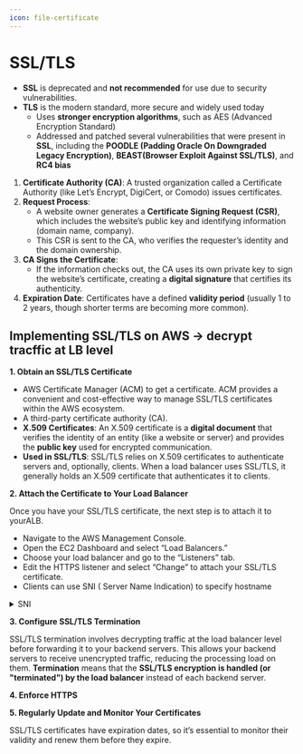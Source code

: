 ```yaml
---
icon: file-certificate
---
```


# SSL/TLS

* **SSL** is deprecated and **not recommended** for use due to security vulnerabilities.
* **TLS** is the modern standard, more secure and widely used today
  * Uses **stronger encryption algorithms**, such as AES (Advanced Encryption Standard)
  * Addressed and patched several vulnerabilities that were present in **SSL**, including the **POODLE (**Padding Oracle On Downgraded Legacy Encryption**)**, **BEAST(**Browser Exploit Against SSL/TLS**)**, and **RC4 bias**

1. **Certificate Authority (CA)**: A trusted organization called a Certificate Authority (like Let’s Encrypt, DigiCert, or Comodo) issues certificates.
2. **Request Process**:
   * A website owner generates a **Certificate Signing Request (CSR)**, which includes the website’s public key and identifying information (domain name, company).
   * This CSR is sent to the CA, who verifies the requester’s identity and the domain ownership.
3. **CA Signs the Certificate**:
   * If the information checks out, the CA uses its own private key to sign the website’s certificate, creating a **digital signature** that certifies its authenticity.
4. **Expiration Date**: Certificates have a defined **validity period** (usually 1 to 2 years, though shorter terms are becoming more common).

## Implementing SSL/TLS on AWS -> decrypt tracffic at LB level <a href="#fd12" id="fd12"></a>



**1. Obtain an SSL/TLS Certificate**

* AWS Certificate Manager (ACM) to get a certificate. ACM provides a convenient and cost-effective way to manage SSL/TLS certificates within the AWS ecosystem.
* A third-party certificate authority (CA).&#x20;
* **X.509 Certificates**: An X.509 certificate is a **digital document** that verifies the identity of an entity (like a website or server) and provides the **public key** used for encrypted communication.
* **Used in SSL/TLS**: SSL/TLS relies on X.509 certificates to authenticate servers and, optionally, clients. When a load balancer uses SSL/TLS, it generally holds an X.509 certificate that authenticates it to clients.

**2. Attach the Certificate to Your Load Balancer**

Once you have your SSL/TLS certificate, the next step is to attach it to yourALB.&#x20;

* Navigate to the AWS Management Console.
* Open the EC2 Dashboard and select “Load Balancers.”
* Choose your load balancer and go to the “Listeners” tab.
* Edit the HTTPS listener and select “Change” to attach your SSL/TLS certificate.
* Clients can use SNI ( Server Name Indication) to specify hostname

<details>

<summary>SNI</summary>

**Server Name Indication (SNI)** is an extension of the **TLS/SSL protocol** that allows a client (like a web browser) to indicate which hostname it’s trying to connect to at the beginning of the **SSL/TLS handshake**. This is crucial when a single server (or load balancer) hosts multiple domains with separate SSL/TLS certificates.

* With SNI, each domain can have its own **individual certificate**, enhancing security by not forcing all domains to use a single certificate

With ALB you can configure multiple certificates for different domains, with one certificate designated as the **default**.

**NLBs do not support the concept of a default certificate** in the same way as ALBs. For NLBs, you would generally need to configure **specific SSL certificates for each domain**. If no match is found, the connection would fail.

#### How SNI Works:

* **Client Request**: When a client connects to a server over HTTPS, it includes the domain name in the initial handshake using SNI. _Newer protocol required client to indicate the hostname of the target server in the initial handshake_
* **Server Response**:  load balancer reads the hostname sent by the client and presents the correct SSL/TLS certificate for that specific domain or return ( fall back) the default. If&#x20;

</details>



**3. Configure SSL/TLS Termination**

SSL/TLS termination involves decrypting traffic at the load balancer level before forwarding it to your backend servers. This allows your backend servers to receive unencrypted traffic, reducing the processing load on them. **Termination** means that the **SSL/TLS encryption is handled (or "terminated") by the load balancer** instead of each backend server.

**4. Enforce HTTPS**

**5. Regularly Update and Monitor Your Certificates**

SSL/TLS certificates have expiration dates, so it’s essential to monitor their validity and renew them before they expire.&#x20;
